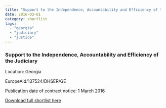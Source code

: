 ```yaml
---
title: "Support to the Independence, Accountability and Efficiency of the Judiciary in Georgia"
date: 2016-03-01
category: shortlist
tags: 
  - "georgia"
  - "judiciary"
  - "justice"
---
```


### Support to the Independence, Accountability and Efficiency of the Judiciary

Location: Georgia

EuropeAid/137524/DHSER/GE

Publication date of contract notice: 1 March 2016

[Download full shortlist here](http://epm.lv/files/shortlist_137524_Georgia_Judiciary.pdf)
